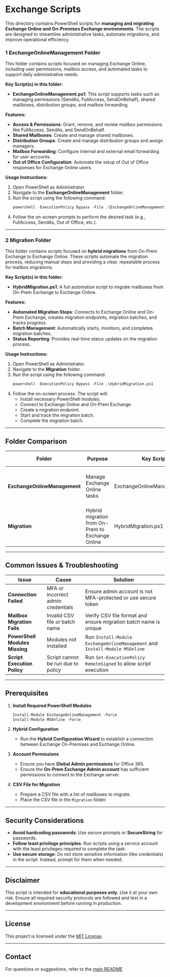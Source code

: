 # Exchange Scripts

This directory contains PowerShell scripts for **managing and migrating Exchange Online and On-Premises Exchange environments**. The scripts are designed to streamline administrative tasks, automate migrations, and improve operational efficiency.

### **1️ ExchangeOnlineManagement Folder**
This folder contains scripts focused on managing Exchange Online, including user permissions, mailbox access, and automated tasks to support daily administrative needs.

**Key Script(s) in this folder:**
- **ExchangeOnlineManagement.ps1**: This script supports tasks such as managing permissions (SendAs, FullAccess, SendOnBehalf), shared mailboxes, distribution groups, and mailbox forwarding.

**Features:**
- **Access & Permissions**: Grant, remove, and review mailbox permissions like FullAccess, SendAs, and SendOnBehalf.
- **Shared Mailboxes**: Create and manage shared mailboxes.
- **Distribution Groups**: Create and manage distribution groups and assign managers.
- **Mailbox Forwarding**: Configure internal and external email forwarding for user accounts.
- **Out of Office Configuration**: Automate the setup of Out of Office responses for Exchange Online users.

**Usage Instructions:**
1. Open PowerShell as Administrator.
2. Navigate to the **ExchangeOnlineManagement** folder.
3. Run the script using the following command:
   ```powershell
   powershell -ExecutionPolicy Bypass -File .\ExchangeOnlineManagement.ps1
   ```
4. Follow the on-screen prompts to perform the desired task (e.g., FullAccess, SendAs, Out of Office, etc.).

---

### **2️ Migration Folder**
This folder contains scripts focused on **hybrid migrations** from On-Prem Exchange to Exchange Online. These scripts automate the migration process, reducing manual steps and providing a clear, repeatable process for mailbox migrations.

**Key Script(s) in this folder:**
- **HybridMigration.ps1**: A full automation script to migrate mailboxes from On-Prem Exchange to Exchange Online.

**Features:**
- **Automated Migration Steps**: Connects to Exchange Online and On-Prem Exchange, creates migration endpoints, migration batches, and tracks progress.
- **Batch Management**: Automatically starts, monitors, and completes migration batches.
- **Status Reporting**: Provides real-time status updates on the migration process.

**Usage Instructions:**
1. Open PowerShell as Administrator.
2. Navigate to the **Migration** folder.
3. Run the script using the following command:
   ```powershell
   powershell -ExecutionPolicy Bypass -File .\HybridMigration.ps1
   ```
4. Follow the on-screen process. The script will:
   - Install necessary PowerShell modules.
   - Connect to Exchange Online and On-Prem Exchange.
   - Create a migration endpoint.
   - Start and track the migration batch.
   - Complete the migration batch.

---

## **Folder Comparison**

| **Folder**               | **Purpose**                     | **Key Script**             | **Core Features**                                   |
|-------------------------|-----------------------------------|----------------------------|---------------------------------------------------|
| **ExchangeOnlineManagement** | Manage Exchange Online tasks  | ExchangeOnlineManagement.ps1 | Permissions, shared mailboxes, forwarding, and out-of-office setup |
| **Migration**             | Hybrid migration from On-Prem to Exchange Online | HybridMigration.ps1       | Automates full hybrid mailbox migration process    |

---

## **Common Issues & Troubleshooting**

| **Issue**                     | **Cause**                                      | **Solution**                                      |
|-------------------------------|-----------------------------------------------|--------------------------------------------------|
| **Connection Failed**         | MFA or incorrect admin credentials             | Ensure admin account is not MFA-protected or use secure token |
| **Mailbox Migration Fails**   | Invalid CSV file or batch name                 | Verify CSV file format and ensure migration batch name is unique |
| **PowerShell Modules Missing**| Modules not installed                         | Run `Install-Module ExchangeOnlineManagement` and `Install-Module MSOnline` |
| **Script Execution Policy**    | Script cannot be run due to policy             | Run `Set-ExecutionPolicy RemoteSigned` to allow script execution |

---

## **Prerequisites**

1. **Install Required PowerShell Modules**
   ```powershell
   Install-Module ExchangeOnlineManagement -Force
   Install-Module MSOnline -Force
   ```
2. **Hybrid Configuration**
   - Run the **Hybrid Configuration Wizard** to establish a connection between Exchange On-Premises and Exchange Online.
   
3. **Account Permissions**
   - Ensure you have **Global Admin permissions** for Office 365.
   - Ensure the **On-Prem Exchange Admin account** has sufficient permissions to connect to the Exchange server.

4. **CSV File for Migration**
   - Prepare a CSV file with a list of mailboxes to migrate.
   - Place the CSV file in the `Migration` folder.

---

## **Security Considerations**
- **Avoid hardcoding passwords**: Use secure prompts or **SecureString** for passwords.
- **Follow least privilege principles**: Run scripts using a service account with the least privileges required to complete the task.
- **Use secure storage**: Do not store sensitive information (like credentials) in the script. Instead, prompt for them when needed.

---

## **Disclaimer**
This script is intended for **educational purposes only**. Use it at your own risk. Ensure all required security protocols are followed and test in a development environment before running in production.

---

## **License**
This project is licensed under the [MIT License](https://github.com/Abyloon/Powershell-Scripts/blob/main/LICENSE.md).

---

## **Contact**
For questions or suggestions, refer to the [main README](https://github.com/Abyloon/O365-Automation-and-AD-Management-Tools/blob/main/README.md)